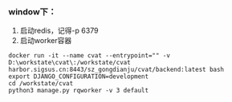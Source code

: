### window下：
1. 启动redis，记得-p 6379
2. 启动worker容器
```
docker run -it --name cvat --entrypoint="" -v D:\workstate\cvat\:/workstate/cvat harbor.sigsus.cn:8443/sz_gongdianju/cvat/backend:latest bash
export DJANGO_CONFIGURATION=development
cd /workstate/cvat
python3 manage.py rqworker -v 3 default
```
